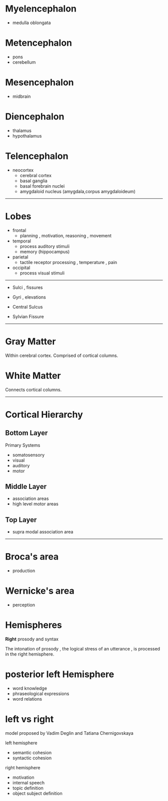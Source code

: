 # Myelencephalon
- medulla oblongata

# Metencephalon
- pons
- cerebellum

# Mesencephalon
- midbrain

# Diencephalon
- thalamus
- hypothalamus

# Telencephalon
- neocortex
  - cerebral cortex
  - basal ganglia
  - basal forebrain nuclei
  - amygdaloid nucleus (amygdala,corpus amygdaloideum)

<hr>

# Lobes
  - frontal
    - planning , motivation, reasoning , movement
  - temporal
    - process auditory stimuli
    - memory (hippocampus)
  - parietal
    - tactile receptor processing , temperature , pain
  - occipital
    - process visual stimuli

<hr>

- Sulci , fissures
- Gyri , elevations

- Central Sulcus
- Sylvian Fissure

<hr>

# Gray Matter

Within cerebral cortex.
Comprised of cortical columns.

# White Matter

Connects cortical columns.

<hr>

# Cortical Hierarchy

## Bottom Layer
Primary Systems
- somatosensory
- visual
- auditory
- motor

## Middle Layer
- association areas
- high level motor areas

## Top Layer
- supra modal association area

<hr>

# Broca's area
- production

# Wernicke's area
- perception

# Hemispheres

**Right**
prosody and syntax

The intonation of prosody , the logical stress of an utterance , is processed in the right hemisphere.

# posterior left Hemisphere

- word knowledge
- phraseological expressions
- word relations

# left vs right

model proposed by Vadim Deglin and Tatiana Chernigovskaya

left hemisphere
- semantic cohesion
- syntactic cohesion

right hemisphere
- motivation
- internal speech
- topic definition
- object subject definition
